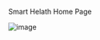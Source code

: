 Smart Helath Home Page 


![image](https://github.com/Dhruvil-patel09/Smart-Helathcare/assets/144197809/b6ded110-80e5-4087-9158-fa4fafd03d06)


